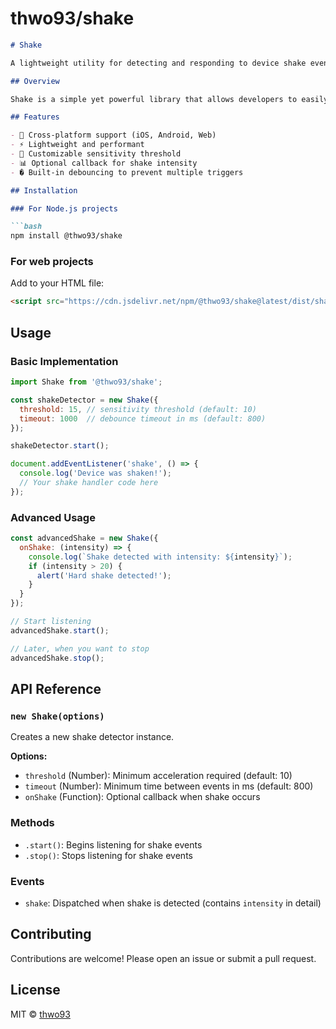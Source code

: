 # thwo93/shake

```markdown
# Shake

A lightweight utility for detecting and responding to device shake events in mobile and web applications.

## Overview

Shake is a simple yet powerful library that allows developers to easily integrate shake detection into their projects. It's designed to work across multiple platforms with minimal setup.

## Features

- 📱 Cross-platform support (iOS, Android, Web)
- ⚡ Lightweight and performant
- 🔧 Customizable sensitivity threshold
- 📊 Optional callback for shake intensity
- � Built-in debouncing to prevent multiple triggers

## Installation

### For Node.js projects

```bash
npm install @thwo93/shake
```

### For web projects

Add to your HTML file:

```html
<script src="https://cdn.jsdelivr.net/npm/@thwo93/shake@latest/dist/shake.min.js"></script>
```

## Usage

### Basic Implementation

```javascript
import Shake from '@thwo93/shake';

const shakeDetector = new Shake({
  threshold: 15, // sensitivity threshold (default: 10)
  timeout: 1000  // debounce timeout in ms (default: 800)
});

shakeDetector.start();

document.addEventListener('shake', () => {
  console.log('Device was shaken!');
  // Your shake handler code here
});
```

### Advanced Usage

```javascript
const advancedShake = new Shake({
  onShake: (intensity) => {
    console.log(`Shake detected with intensity: ${intensity}`);
    if (intensity > 20) {
      alert('Hard shake detected!');
    }
  }
});

// Start listening
advancedShake.start();

// Later, when you want to stop
advancedShake.stop();
```

## API Reference

### `new Shake(options)`
Creates a new shake detector instance.

**Options:**
- `threshold` (Number): Minimum acceleration required (default: 10)
- `timeout` (Number): Minimum time between events in ms (default: 800)
- `onShake` (Function): Optional callback when shake occurs

### Methods
- `.start()`: Begins listening for shake events
- `.stop()`: Stops listening for shake events

### Events
- `shake`: Dispatched when shake is detected (contains `intensity` in detail)

## Contributing

Contributions are welcome! Please open an issue or submit a pull request.

## License

MIT © [thwo93](https://github.com/thwo93)
```